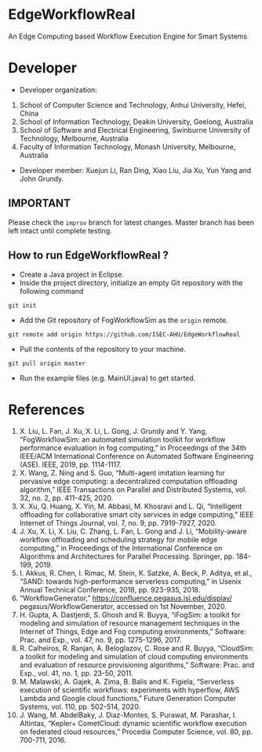 # EdgeWorkflowReal
An Edge Computing based Workflow Execution Engine for Smart Systems
# Developer
 * Developer organization:
 1. School of Computer Science and Technology, Anhui University, Hefei, China
 2. School of Information Technology, Deakin University, Geelong, Australia
 3. School of Software and Electrical Engineering, Swinburne University of Technology, Melbourne, Australia
 4. Faculty of Information Technology, Monash University, Melbourne, Australia

 * Developer member: Xuejun Li, Ran Ding, Xiao Liu, Jia Xu, Yun Yang and John Grundy.


## IMPORTANT
Please check the `improv` branch for latest changes. Master branch has been left intact until complete testing.

## How to run EdgeWorkflowReal ?

* Create a Java project in Eclipse.
* Inside the project directory, initialize an empty Git repository with the following command
```
git init
```
* Add the Git repository of FogWorkflowSim as the `origin` remote.
```
git remote add origin https://github.com/ISEC-AHU/EdgeWorkflowReal
```
* Pull the contents of the repository to your machine.
```
git pull origin master
```
* Run the example files (e.g. MainUI.java) to get started.

# References
1.	X. Liu, L. Fan, J. Xu, X. Li, L. Gong, J. Grundy and Y. Yang, “FogWorkflowSim: an automated simulation toolkit for workflow performance evaluation in fog computing,” in Proceedings of the 34th IEEE/ACM International Conference on Automated Software Engineering (ASE). IEEE, 2019, pp. 1114-1117.
2.	X. Wang, Z. Ning and S. Guo, “Multi-agent imitation learning for pervasive edge computing: a decentralized computation offloading algorithm,” IEEE Transactions on Parallel and Distributed Systems, vol. 32, no. 2, pp. 411-425, 2020.
3.	X. Xu, Q. Huang, X. Yin, M. Abbasi, M. Khosravi and L. Qi, “Intelligent offloading for collaborative smart city services in edge computing,” IEEE Internet of Things Journal, vol. 7, no. 9, pp. 7919-7927, 2020.
4.	J. Xu, X. Li, X. Liu, C. Zhang, L. Fan, L. Gong and J. Li, “Mobility-aware workflow offloading and scheduling strategy for mobile edge computing,” in Proceedings of the International Conference on Algorithms and Architectures for Parallel Processing. Springer, pp. 184-199, 2019.
5.	I. Akkus, R. Chen, I. Rimac, M. Stein, K. Satzke, A. Beck, P. Aditya, et al., “SAND: towards high-performance serverless computing,” in Usenix Annual Technical Conference, 2018, pp. 923-935, 2018.
6.	“WorkflowGenerator,” https://confluence.pegasus.isi.edu/display/ pegasus/WorkflowGenerator, accessed on 1st November, 2020.
7.	H. Gupta, A. Dastjerdi, S. Ghosh and R. Buyya, “iFogSim: a toolkit for modeling and simulation of resource management techniques in the Internet of Things, Edge and Fog computing environments,” Software: Prac. and Exp., vol. 47, no. 9, pp. 1275-1296, 2017.
8.	R. Calheiros, R. Ranjan, A. Beloglazov, C. Rose and R. Buyya, “CloudSim: a toolkit for modeling and simulation of cloud computing environments and evaluation of resource provisioning algorithms,” Software: Prac. and Exp., vol. 41, no. 1, pp. 23-50, 2011.
9.	M. Malawski, A. Gajek, A. Zima, B. Balis and K. Figiela, “Serverless execution of scientific workflows: experiments with hyperflow, AWS Lambda and Google cloud functions,” Future Generation Computer Systems, vol. 110, pp. 502-514, 2020.
10.	J. Wang, M. AbdelBaky, J. Diaz-Montes, S. Purawat, M. Parashar, I. Altintas, “Kepler+ CometCloud: dynamic scientific workflow execution on federated cloud resources,” Procedia Computer Science, vol. 80, pp. 700-711, 2016.
